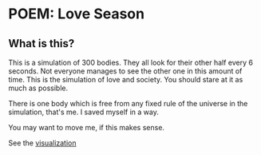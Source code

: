 # POEM: Love Season

## What is this?
This is a simulation of 300 bodies. They all look for their other half every 6 seconds. Not everyone manages to see the other one in this amount of time. This is the simulation of love and society. You should stare at it as much as possible. 

There is one body which is free from any fixed rule of the universe in the simulation, that's me. I saved myself in a way.

You may want to move me, if this makes sense.

See the [visualization](https://nicola.github.io/love-season-poem)
